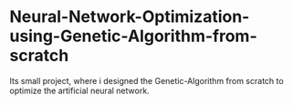 # Neural-Network-Optimization-using-Genetic-Algorithm-from-scratch
Its small project, where i designed the Genetic-Algorithm from scratch to optimize the artificial neural network.
